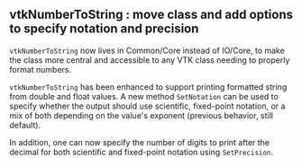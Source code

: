 ## vtkNumberToString : move class and add options to specify notation and precision

`vtkNumberToString` now lives in Common/Core instead of IO/Core,
to make the class more central and accessible to any VTK class needing to properly format numbers.

`vtkNumberToString` has been enhanced to support printing formatted string from double and float values.
A new method `SetNotation` can be used to specify whether the output should use scientific, fixed-point notation,
or a mix of both depending on the value's exponent (previous behavior, still default).

In addition, one can now specify the number of digits to print after the decimal for both scientific and fixed-point notation using `SetPrecision`.
